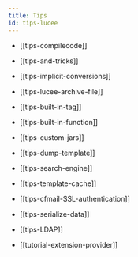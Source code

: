 ```yaml
---
title: Tips
id: tips-lucee
---
```


* [[tips-compilecode]]

* [[tips-and-tricks]]

* [[tips-implicit-conversions]]

* [[tips-lucee-archive-file]]

* [[tips-built-in-tag]]

* [[tips-built-in-function]]

* [[tips-custom-jars]]

* [[tips-dump-template]]

* [[tips-search-engine]]

* [[tips-template-cache]]

* [[tips-cfmail-SSL-authentication]]

* [[tips-serialize-data]]

* [[tips-LDAP]]

* [[tutorial-extension-provider]]

